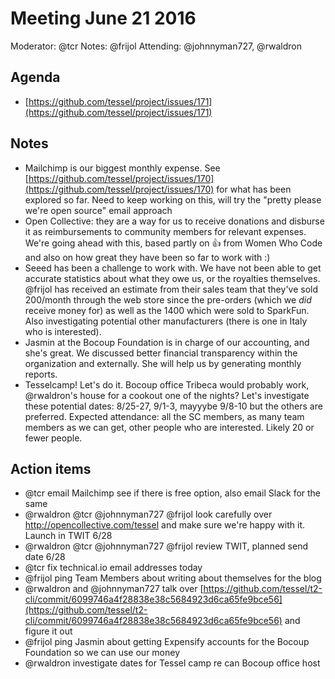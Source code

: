 # Meeting June 21 2016
Moderator: @tcr
Notes: @frijol
Attending: @johnnyman727, @rwaldron

## Agenda
* [https://github.com/tessel/project/issues/171](https://github.com/tessel/project/issues/171)

## Notes
* Mailchimp is our biggest monthly expense. See [https://github.com/tessel/project/issues/170](https://github.com/tessel/project/issues/170) for what has been explored so far. Need to keep working on this, will try the "pretty please we're open source" email approach
* Open Collective: they are a way for us to receive donations and disburse it as reimbursements to community members for relevant expenses. We're going ahead with this, based partly on :+1: from Women Who Code and also on how great they have been so far to work with :)
* Seeed has been a challenge to work with. We have not been able to get accurate statistics about what they owe us, or the royalties themselves. @frijol has received an estimate from their sales team that they've sold 200/month through the web store since the pre-orders (which we *did* receive money for) as well as the 1400 which were sold to SparkFun. Also investigating potential other manufacturers (there is one in Italy who is interested).
* Jasmin at the Bocoup Foundation is in charge of our accounting, and she's great. We discussed better financial transparency within the organization and externally. She will help us by generating monthly reports.
* Tesselcamp! Let's do it. Bocoup office Tribeca  would probably work, @rwaldron's house for a cookout one of the nights? Let's investigate these potential dates: 8/25-27, 9/1-3, mayyybe 9/8-10 but the others are preferred. Expected attendance: all the SC members, as many team members as we can get, other people who are interested. Likely 20 or fewer people.

## Action items
* @tcr email Mailchimp see if there is free option, also email Slack for the same
* @rwaldron @tcr @johnnyman727 @frijol look carefully over http://opencollective.com/tessel and make sure we're happy with it. Launch in TWIT 6/28
* @rwaldron @tcr @johnnyman727 @frijol review TWIT, planned send date 6/28
* @tcr fix technical.io email addresses today
* @frijol ping Team Members about writing about themselves for the blog
* @rwaldron and @johnnyman727 talk over [https://github.com/tessel/t2-cli/commit/6099746a4f28838e38c5684923d6ca65fe9bce56](https://github.com/tessel/t2-cli/commit/6099746a4f28838e38c5684923d6ca65fe9bce56) and figure it out
* @frijol ping Jasmin about getting Expensify accounts for the Bocoup Foundation so we can use our money
* @rwaldron investigate dates for Tessel camp re can Bocoup office host
